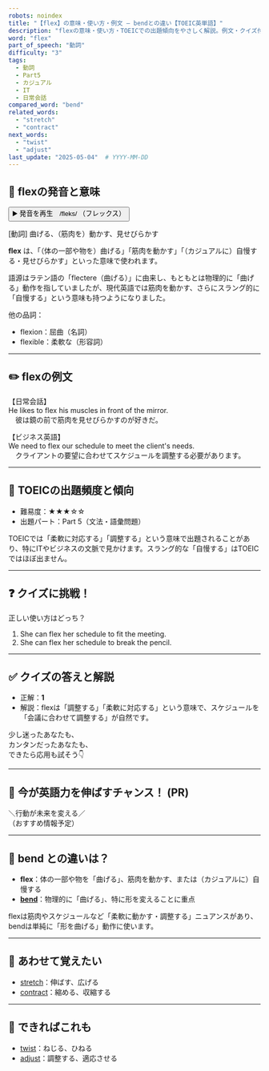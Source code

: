 ```yaml
---
robots: noindex
title: "【flex】の意味・使い方・例文 ― bendとの違い【TOEIC英単語】"
description: "flexの意味・使い方・TOEICでの出題傾向をやさしく解説。例文・クイズ付きでbendとの違いもわかりやすく学べます。"
word: "flex"
part_of_speech: "動詞"
difficulty: "3"
tags:
  - 動詞
  - Part5
  - カジュアル
  - IT
  - 日常会話
compared_word: "bend"
related_words:
  - "stretch"
  - "contract"
next_words:
  - "twist"
  - "adjust"
last_update: "2025-05-04"  # YYYY-MM-DD
---
```


## 🔰 flexの発音と意味

<button class="play-audio" onclick="playTTS('flex')">
  <span class="play-audio-main">
    ▶️ 発音を再生　/fleks/
  </span>
  <span class="play-audio-sub">
    （フレックス）
  </span>
</button>

[動詞] 曲げる、（筋肉を）動かす、見せびらかす

**flex** は、「（体の一部や物を）曲げる」「筋肉を動かす」「（カジュアルに）自慢する・見せびらかす」といった意味で使われます。

語源はラテン語の「flectere（曲げる）」に由来し、もともとは物理的に「曲げる」動作を指していましたが、現代英語では筋肉を動かす、さらにスラング的に「自慢する」という意味も持つようになりました。

他の品詞：  
- flexion：屈曲（名詞）
- flexible：柔軟な（形容詞）

---

## ✏️ flexの例文

【日常会話】  
He likes to flex his muscles in front of the mirror.  
　彼は鏡の前で筋肉を見せびらかすのが好きだ。

【ビジネス英語】  
We need to flex our schedule to meet the client's needs.  
　クライアントの要望に合わせてスケジュールを調整する必要があります。

---

## 🎯 TOEICの出題頻度と傾向

- 難易度：★★★☆☆
- 出題パート：Part 5（文法・語彙問題）

TOEICでは「柔軟に対応する」「調整する」という意味で出題されることがあり、特にITやビジネスの文脈で見かけます。スラング的な「自慢する」はTOEICではほぼ出ません。

---

## ❓ クイズに挑戦！

正しい使い方はどっち？

1. She can flex her schedule to fit the meeting.  
2. She can flex her schedule to break the pencil.

---

## ✅ クイズの答えと解説

- 正解：**1**
- 解説：flexは「調整する」「柔軟に対応する」という意味で、スケジュールを「会議に合わせて調整する」が自然です。

少し迷ったあなたも、  
カンタンだったあなたも、  
できたら応用も試そう👇️

---

## 🚀 今が英語力を伸ばすチャンス！ (PR)

<div class="info-center">
＼行動が未来を変える／<br>  
（おすすめ情報予定）
</div>

---

## 🤔  bend との違いは？

- **flex**：体の一部や物を「曲げる」、筋肉を動かす、または（カジュアルに）自慢する
- **[bend](/word/bend/)**：物理的に「曲げる」、特に形を変えることに重点

flexは筋肉やスケジュールなど「柔軟に動かす・調整する」ニュアンスがあり、bendは単純に「形を曲げる」動作に使います。

---

## 🧩 あわせて覚えたい

- [stretch](/word/stretch/)：伸ばす、広げる
- [contract](/word/contract/)：縮める、収縮する

---

## 📖 できればこれも

- [twist](/word/twist/)：ねじる、ひねる
- [adjust](/word/adjust/)：調整する、適応させる

<!-- cvid: aid44_bid14 -->
